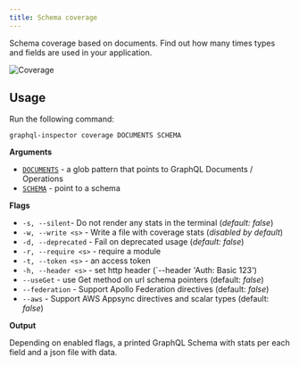 ```yaml
---
title: Schema coverage
---
```


Schema coverage based on documents. Find out how many times types and fields are used in your application.

![Coverage](/img/cli/coverage.jpg)

## Usage

Run the following command:

    graphql-inspector coverage DOCUMENTS SCHEMA

**Arguments**

- [`DOCUMENTS`](../api/documents.md) - a glob pattern that points to GraphQL Documents / Operations
- [`SCHEMA`](../api/schema.md) - point to a schema

**Flags**

- `-s, --silent`- Do not render any stats in the terminal (_default: false_)
- `-w, --write <s>` - Write a file with coverage stats (_disabled by default_)
- `-d, --deprecated` - Fail on deprecated usage (_default: false_)
- `-r, --require <s>` - require a module
- `-t, --token <s>` - an access token
- `-h, --header <s>` - set http header (`--header 'Auth: Basic 123')
- `--useGet` - use Get method on url schema pointers (default: _false_)
- `--federation` - Support Apollo Federation directives (default: _false_)
- `--aws` - Support AWS Appsync directives and scalar types (default: _false_)

**Output**

Depending on enabled flags, a printed GraphQL Schema with stats per each field and a json file with data.
